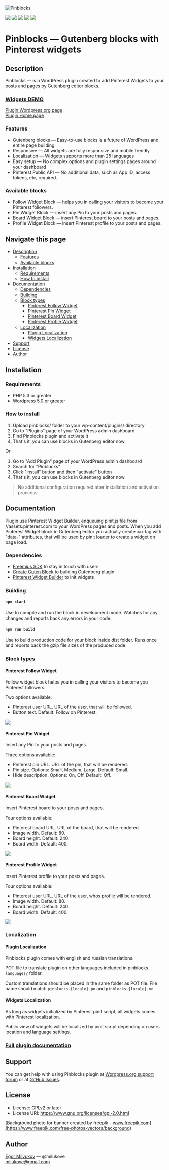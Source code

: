 ![Pinblocks](https://ps.w.org/pinblocks/assets/banner-772x250.jpg)

[![](https://img.shields.io/wordpress/plugin/v/pinblocks.svg?label=Plugin%20version&style=flat)](https://wordpress.org/plugins/pinblocks/)
[![](https://img.shields.io/wordpress/plugin/dt/pinblocks.svg?label=Downloads&style=flat)](https://wordpress.org/plugins/pinblocks/)
[![](https://img.shields.io/wordpress/plugin/installs/pinblocks.svg?label=Active%20Installs&style=flat)](https://wordpress.org/plugins/pinblocks/)
[![](https://img.shields.io/wordpress/plugin/tested/pinblocks.svg?label=WordPress&style=flat)](https://wordpress.org/plugins/pinblocks/)
[![](https://img.shields.io/badge/License-GPL2%20or%20later-blue.svg)](https://www.gnu.org/licenses/gpl-2.0.html)


# Pinblocks — Gutenberg blocks with Pinterest widgets

## Description

Pinblocks — is a WordPress plugin created to add Pinterest Widgets to your posts and pages by Gutenberg editor blocks.

### [Widgets DEMO](http://pinblocks.milukove.ru/widget-blocks-demo/)

[Plugin Wordpress.org page](https://wordpress.org/plugins/pinblocks/)  
[Plugin Home page](http://pinblocks.milukove.ru/)

### Features

* Gutenberg blocks — Easy-to-use blocks is a future of WordPress and entire page building
* Responsive — All widgets are fully responsive and mobile frendly
* Localization — Widgets supports more than 25 languages
* Easy setup — No complex options and plugin settings pages around your dashboard
* Pinterest Public API — No additional data, such as App ID, access tokens, etc, required.

### Available blocks

* Follow Widget Block — helps you in calling your visitors to become your Pinterest followers.
* Pin Widget Block — insert any Pin to your posts and pages.
* Board Widget Block — insert Pinterest board to your posts and pages.
* Profile Widget Block — insert Pinterest profile to your posts and pages.

## Navigate this page

* [Description](#description)
    * [Features](#features)
    * [Available blocks](#available-blocks)
* [Installation](#installation)
    * [Requirements](#requirements)
    * [How to install](#how-to-install)
* [Documentation](#documentation)
    * [Dependencies](#dependencies)
    * [Building](#building)
    * [Block types](#block-types)
        * [Pinterest Follow Widget](#pinterest-follow-widget)
        * [Pinterest Pin Widget](#pinterest-pin-widget)
        * [Pinterest Board Widget](#pinterest-board-widget)
        * [Pinterest Profile Widget](#pinterest-profile-widget)
    * [Localization](#localization)
        * [Plugin Localization](#plugin-localization)
        * [Widgets Localization](#widgets-localization)
* [Support](#support)
* [License](#license)
* [Author](#author)

## Installation

### Requirements

* PHP 5.3 or greater
* Wordpress 5.0 or greater

### How to install

1. Upload pinblocks/ folder to your wp-content/plugins/ directory
1. Go to "Plugins" page of your WordPress admin dashboard
1. Find Pinblocks plugin and activate it
1. That's it, you can use blocks in Gutenberg editor now

Or

1. Go to "Add Plugin" page of your WordPress admin dashboard
1. Search for "Pinblocks"
1. Click "install" button and then "activate" button
1. That's it, you can use blocks in Gutenberg editor now

> No additional configuration required after installation and activation proccess.

## Documentation

Plugin use Pinterest Widget Builder, enqueuing pinit.js file from //assets.pinterest.com to your WordPress pages and posts. When you add Pinterest Widget block in Gutenberg editor you actually create `<a>` tag with "data-" attributes, that will be used by pinit loader to create a widget on page load.

### Dependencies

* [Freemius SDK](https://freemius.com/help/documentation/wordpress-sdk/) to stay in touch with users
* [Create Guten Block](https://github.com/ahmadawais/create-guten-block) to building Gutenberg plugin
* [Pinterest Widget Builder](https://developers.pinterest.com/tools/widget-builder/) to init widgets

### Building

#### `npm start`

Use to compile and run the block in development mode. Watches for any changes and reports back any errors in your code.

#### `npm run build`

Use to build production code for your block inside dist folder. Runs once and reports back the gzip file sizes of the produced code.

### Block types

#### Pinterest Follow Widget

Follow widget block helps you in calling your visitors to become you Pinterest followers.

Two options available:

* Pinterest user URL. URL of the user, that will be followed.
* Button text. Default: Follow on Pinterest.

![](http://pinblocks.milukove.ru/wp-content/uploads/2019/01/screenshot-follow-admin-2.png)

#### Pinterest Pin Widget

Insert any Pin to your posts and pages.

Three options available:

* Pinterest pin URL. URL of the pin, that will be rendered.
* Pin size. Options: Small, Medium, Large. Default: Small.
* Hide description. Options: On, Off. Default: Off.

![](http://pinblocks.milukove.ru/wp-content/uploads/2019/01/screenshot-pin-admin.png)

#### Pinterest Board Widget

Insert Pinterest board to your posts and pages.

Four options available:

* Pinterest board URL. URL of the board, that will be rendered.
* Image width. Default: 80.
* Board height. Default: 240.
* Board width. Default: 400.

![](http://pinblocks.milukove.ru/wp-content/uploads/2019/01/screenshot-board-admin.png)

#### Pinterest Profile Widget

Insert Pinterest profile to your posts and pages.

Four options available:

* Pinterest user URL. URL of the user, whos profile will be rendered.
* Image width. Default: 80.
* Board height. Default: 240.
* Board width. Default: 400.

![](http://pinblocks.milukove.ru/wp-content/uploads/2019/01/screenshot-profile-admin.png)

### Localization

#### Plugin Localization

Pinblocks plugin comes with english and russian translations.

POT file to translate plugin on other languages included in pinblocks `languages/` folder.

Custom translations should be placed in the same folder as POT file. File name should match `pinblocks-{locale}.po` and `pinblocks-{locale}.mo`.

#### Widgets Localization

As long as widgets initialized by Pinterest pinit script, all widgets comes with Pinterest localization. 

Public view of widgets will be localized by pinit script depending on users location and language settings.

### [Full plugin documentation](http://pinblocks.milukove.ru/docs/documentation/)

## Support

You can get help with using Pinblocks plugin at [Wordpress.org support forum](https://wordpress.org/support/plugin/pinblocks) or at [GitHub Issues](https://github.com/milukove/Pinblocks/issues).

## License

* License: GPLv2 or later
* License URI: https://www.gnu.org/licenses/gpl-2.0.html

[Background photo for banner created by freepik - www.freepik.com](https://www.freepik.com/free-photos-vectors/background)

## Author

[Egor Milyukov](http://milukove.ru/) — @milukove  
milukove@gmail.com  